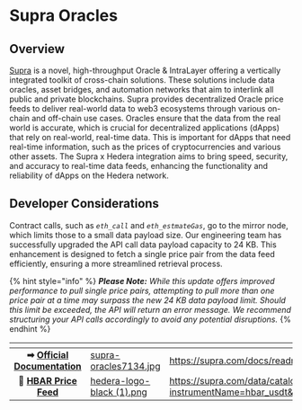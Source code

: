# Supra Oracles

## Overview

[Supra](https://supra.com/) is a novel, high-throughput Oracle & IntraLayer offering a vertically integrated toolkit of cross-chain solutions. These solutions include data oracles, asset bridges, and automation networks that aim to interlink all public and private blockchains. Supra provides decentralized Oracle price feeds to deliver real-world data to web3 ecosystems through various on-chain and off-chain use cases. Oracles ensure that the data from the real world is accurate, which is crucial for decentralized applications (dApps) that rely on real-world, real-time data. This is important for dApps that need real-time information, such as the prices of cryptocurrencies and various other assets. The Supra x Hedera integration aims to bring speed, security, and accuracy to real-time data feeds, enhancing the functionality and reliability of dApps on the Hedera network.

## **Developer Considerations**

Contract calls, such as _`eth_call`_ and _`eth_estmateGas`_, go to the mirror node, which limits those to a small data payload size. Our engineering team has successfully upgraded the API call data payload capacity to 24 KB. This enhancement is designed to fetch a single price pair from the data feed efficiently, ensuring a more streamlined retrieval process.

{% hint style="info" %}
_**Please Note:** While this update offers improved performance to pull single price pairs, attempting to pull more than one price pair at a time may surpass the new 24 KB data payload limit. Should this limit be exceeded, the API will return an error message. We recommend structuring your API calls accordingly to avoid any potential disruptions._
{% endhint %}

<table data-card-size="large" data-view="cards" data-full-width="false"><thead><tr><th align="center"></th><th data-hidden data-card-cover data-type="files"></th><th data-hidden data-card-target data-type="content-ref"></th></tr></thead><tbody><tr><td align="center"><strong>➡</strong> <a href="https://supra.com/docs/readme/"><strong>Official Documentation</strong></a></td><td><a href="../.gitbook/assets/supra-oracles7134.jpg">supra-oracles7134.jpg</a></td><td><a href="https://supra.com/docs/readme/">https://supra.com/docs/readme/</a></td></tr><tr><td align="center"><strong>🔮</strong> <a href="https://supra.com/data/catalog/details?instrumentName=hbar_usdt&#x26;providerName=supra"><strong>HBAR Price Feed</strong></a></td><td><a href="../.gitbook/assets/hedera-logo-black (1).png">hedera-logo-black (1).png</a></td><td><a href="https://supra.com/data/catalog/details?instrumentName=hbar_usdt&#x26;providerName=supra">https://supra.com/data/catalog/details?instrumentName=hbar_usdt&#x26;providerName=supra</a></td></tr></tbody></table>
